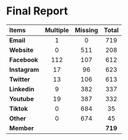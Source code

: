 # Final Report

| Items         | Multiple | Missing |  Total  |
| :------------ | :------: | :-----: | :-----: |
| **Email**     |    1     |    0    |   719   |
| **Website**   |    0     |   511   |   208   |
| **Facebook**  |   112    |   107   |   612   |
| **Instagram** |    17    |   96    |   623   |
| **Twitter**   |    13    |   106   |   613   |
| **Linkedin**  |    9     |   382   |   337   |
| **Youtube**   |    19    |   387   |   332   |
| **Tiktok**    |    0     |   684   |   35    |
| **Other**     |    0     |   674   |   45    |
| **Member**    |          |         | **719** |
